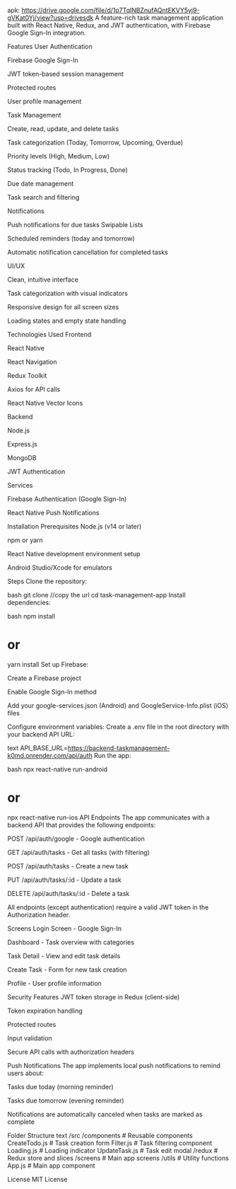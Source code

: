 apk: https://drive.google.com/file/d/1p7TqlNBZnufAQntEKVY5yj9-gVKat0Yj/view?usp=drivesdk
A feature-rich task management application built with React Native, Redux, and JWT authentication, with Firebase Google Sign-In integration.

Features
User Authentication

Firebase Google Sign-In

JWT token-based session management

Protected routes

User profile management

Task Management

Create, read, update, and delete tasks

Task categorization (Today, Tomorrow, Upcoming, Overdue)

Priority levels (High, Medium, Low)

Status tracking (Todo, In Progress, Done)

Due date management

Task search and filtering

Notifications

Push notifications for due tasks
Swipable Lists

Scheduled reminders (today and tomorrow)

Automatic notification cancellation for completed tasks

UI/UX

Clean, intuitive interface

Task categorization with visual indicators

Responsive design for all screen sizes

Loading states and empty state handling

Technologies Used
Frontend

React Native

React Navigation

Redux Toolkit

Axios for API calls

React Native Vector Icons

Backend

Node.js

Express.js

MongoDB

JWT Authentication

Services

Firebase Authentication (Google Sign-In)

React Native Push Notifications

Installation
Prerequisites
Node.js (v14 or later)

npm or yarn

React Native development environment setup

Android Studio/Xcode for emulators

Steps
Clone the repository:

bash
git clone //copy the url
cd task-management-app
Install dependencies:

bash
npm install
# or
yarn install
Set up Firebase:

Create a Firebase project

Enable Google Sign-In method

Add your google-services.json (Android) and GoogleService-Info.plist (iOS) files

Configure environment variables:
Create a .env file in the root directory with your backend API URL:

text
API_BASE_URL=https://backend-taskmanagement-k0md.onrender.com/api/auth
Run the app:

bash
npx react-native run-android
# or
npx react-native run-ios
API Endpoints
The app communicates with a backend API that provides the following endpoints:

POST /api/auth/google - Google authentication

GET /api/auth/tasks - Get all tasks (with filtering)

POST /api/auth/tasks - Create a new task

PUT /api/auth/tasks/:id - Update a task

DELETE /api/auth/tasks/:id - Delete a task

All endpoints (except authentication) require a valid JWT token in the Authorization header.

Screens
Login Screen - Google Sign-In

Dashboard - Task overview with categories

Task Detail - View and edit task details

Create Task - Form for new task creation

Profile - User profile information

Security Features
JWT token storage in Redux (client-side)

Token expiration handling

Protected routes

Input validation

Secure API calls with authorization headers

Push Notifications
The app implements local push notifications to remind users about:

Tasks due today (morning reminder)

Tasks due tomorrow (evening reminder)

Notifications are automatically canceled when tasks are marked as complete

Folder Structure
text
/src
  /components      # Reusable components
    CreateTodo.js  # Task creation form
    Filter.js      # Task filtering component
    Loading.js     # Loading indicator
    UpdateTask.js  # Task edit modal
  /redux          # Redux store and slices
  /screens        # Main app screens
  /utils          # Utility functions
App.js            # Main app component




License
MIT License

